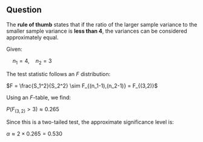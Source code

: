## Question
The **rule of thumb** states that if the ratio of the larger sample variance to the smaller sample variance is **less than 4**, the variances can be considered approximately equal.

Given:

$\quad n_1 = 4, \quad n_2 = 3$

The test statistic follows an $F$ distribution:

$F = \frac{S_1^2}{S_2^2} \sim F_{(n_1-1),(n_2-1)} = F_{(3,2)}$

Using an $F$-table, we find:

$P(F_{(3,2)} > 3) \approx 0.265$

Since this is a two-tailed test, the approximate significance level is:

$\alpha \approx 2 \times 0.265 = 0.530$
